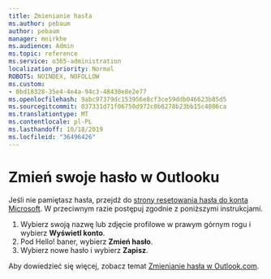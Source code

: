 ```yaml
---
title: Zmienianie hasła
ms.author: pebaum
author: pebaum
manager: mnirkhe
ms.audience: Admin
ms.topic: reference
ms.service: o365-administration
localization_priority: Normal
ROBOTS: NOINDEX, NOFOLLOW
ms.custom:
- 0bd18328-35e4-4e4a-94c3-48430e8e2e77
ms.openlocfilehash: 9abc97379dc153956e8cf3ce59ddb046623b85d5
ms.sourcegitcommit: 037331d71f06750d972c0b6278b23bb15c4806ca
ms.translationtype: MT
ms.contentlocale: pl-PL
ms.lasthandoff: 10/18/2019
ms.locfileid: "36496426"
---
```

# <a name="change-your-password-in-outlook"></a>Zmień swoje hasło w Outlooku

Jeśli nie pamiętasz hasła, przejdź do [strony resetowania hasła do konta Microsoft](https://go.microsoft.com/fwlink/p/?linkid=841909). W przeciwnym razie postępuj zgodnie z poniższymi instrukcjami.
  
1. Wybierz swoją nazwę lub zdjęcie profilowe w prawym górnym rogu i wybierz **Wyświetl konto**.
2. Pod Hello! baner, wybierz **Zmień hasło**.
3. Wybierz nowe hasło i wybierz **Zapisz**.

Aby dowiedzieć się więcej, zobacz temat [Zmienianie hasła w Outlook.com](https://support.office.com/article/2138d690-811c-4545-b2f3-e4dbe80c9735.aspx).